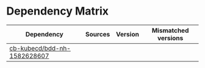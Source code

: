 # Dependency Matrix

Dependency | Sources | Version | Mismatched versions
---------- | ------- | ------- | -------------------
[cb-kubecd/bdd-nh-1582628607](https://github.com/cb-kubecd/bdd-nh-1582628607.git) |  | []() | 
